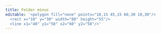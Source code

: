 ```yaml
---
title: Folder minus
editable: '<polygon fill="none" points="10,15 45,15 60,30 10,30"/>
  <rect x="10" y="30" width="80" height="55"/>
  <line x1="40" y1="58" x2="60" y2="58"/>'
---
```


